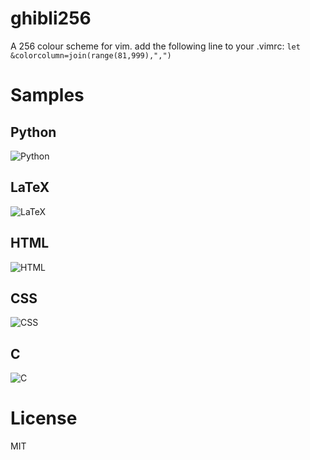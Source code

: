 ghibli256
=========
A 256 colour scheme for vim.
add the following line to your .vimrc: `let &colorcolumn=join(range(81,999),",")`

Samples
=======

Python
------
![Python](/../master/images/python.png?raw=true)

LaTeX
-----
![LaTeX](/../master/images/latex.png?raw=true)

HTML
----
![HTML](/../master/images/html.png?raw=true)

CSS
---
![CSS](/../master/images/css.png?raw=true)

C
---
![C](/../master/images/c.png?raw=true)

License
=======
MIT
